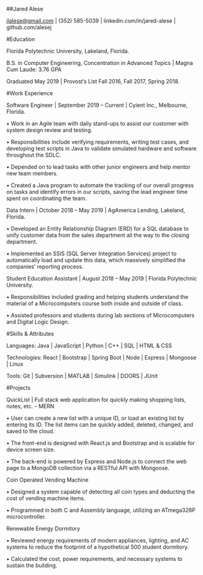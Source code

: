 ##Jared Alese

jlalese@gmail.com | (352) 585-5039 | linkedin.com/in/jared-alese | github.com/alesej

#Education

Florida Polytechnic University, Lakeland, Florida.

B.S. in Computer Engineering, Concentration in Advanced Topics | Magna Cum Laude: 3.76 GPA

Graduated May 2019 | Provost’s List Fall 2016, Fall 2017, Spring 2018.

#Work Experience

Software Engineer | September 2019 – Current | Cyient Inc., Melbourne, Florida.

•	Work in an Agile team with daily stand-ups to assist our customer with system design review and testing.

•	Responsibilities include verifying requirements, writing test cases, and developing test scripts in Java to validate simulated hardware and software throughout the SDLC.

•	Depended on to lead tasks with other junior engineers and help mentor new team members.

•	Created a Java program to automate the tracking of our overall progress on tasks and identify errors in our scripts, saving the lead engineer time spent on coordinating the team.

Data Intern | October 2018 – May 2019 | AgAmerica Lending, Lakeland, Florida.

•	Developed an Entity Relationship Diagram (ERD) for a SQL database to unify customer data from the sales department all the way to the closing department.

•	Implemented an SSIS (SQL Server Integration Services) project to automatically load and update this data, which massively simplified the companies’ reporting process.

Student Education Assistant | August 2018 – May 2019 | Florida Polytechnic University.

•	Responsibilities included grading and helping students understand the material of a Microcomputers course both inside and outside of class.

•	Assisted professors and students during lab sections of Microcomputers and Digital Logic Design.

#Skills & Attributes

Languages: Java | JavaScript | Python | C++ | SQL | HTML & CSS

Technologies: React | Bootstrap | Spring Boot | Node | Express | Mongoose | Linux

Tools: Git | Subversion | MATLAB | Simulink | DOORS | JUnit

#Projects

QuickList | Full stack web application for quickly making shopping lists, notes, etc. – MERN

•	User can create a new list with a unique ID, or load an existing list by entering its ID. The list items can be quickly added, deleted, changed, and saved to the cloud.

•	The front-end is designed with React.js and Bootstrap and is scalable for device screen size. 

•	The back-end is powered by Express and Node.js to connect the web page to a MongoDB collection via a RESTful API with Mongoose.

Coin Operated Vending Machine

•	Designed a system capable of detecting all coin types and deducting the cost of vending machine items.

•	Programmed in both C and Assembly language, utilizing an ATmega328P microcontroller. 

Renewable Energy Dormitory

•	Reviewed energy requirements of modern appliances, lighting, and AC systems to reduce the footprint of a hypothetical 500 student dormitory.

•	Calculated the cost, power requirements, and necessary systems to sustain the building.

